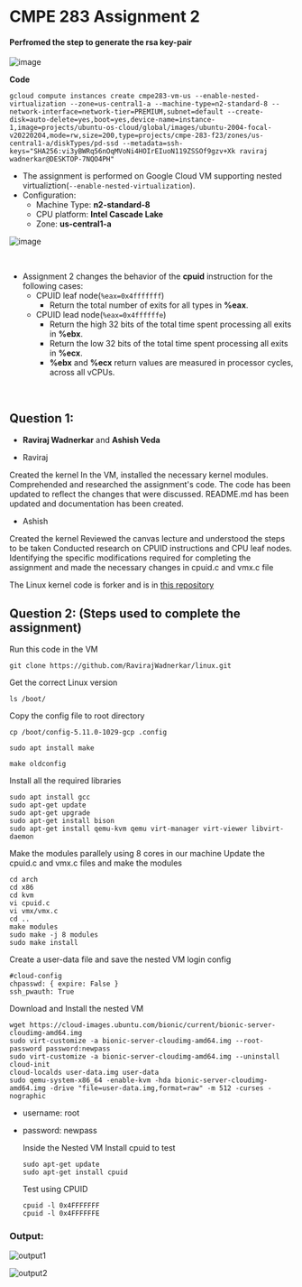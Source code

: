 # CMPE 283 Assignment 2

#### **Perfromed the step to generate the rsa key-pair**

![image](https://github.com/RavirajWadnerkar/virtualization-assignment/assets/47893967/293eebc0-bd97-48b9-a3d4-3f6d4a308f4c)

**Code**

```
gcloud compute instances create cmpe283-vm-us --enable-nested-virtualization --zone=us-central1-a --machine-type=n2-standard-8 --network-interface=network-tier=PREMIUM,subnet=default --create-disk=auto-delete=yes,boot=yes,device-name=instance-1,image=projects/ubuntu-os-cloud/global/images/ubuntu-2004-focal-v20220204,mode=rw,size=200,type=projects/cmpe-283-f23/zones/us-central1-a/diskTypes/pd-ssd --metadata=ssh-keys="SHA256:vi3yBWRq56nOqMVoNi4HOIrEIuoN119ZSSOf9gzv+Xk raviraj wadnerkar@DESKTOP-7NQO4PH"
```

- The assignment is performed on Google Cloud VM supporting nested virtualiztion(`--enable-nested-virtualization`).
- Configuration:
  - Machine Type: **n2-standard-8**
  - CPU platform: **Intel Cascade Lake**
  - Zone: **us-central1-a**

![image](https://github.com/RavirajWadnerkar/virtualization-assignment/assets/47893967/64463f06-3794-4d42-8dd0-4571f423af46)

<br />

- Assignment 2 changes the behavior of the **cpuid** instruction for the following cases:
  - CPUID leaf node(`%eax=0x4fffffff`)
    - Return the total number of exits for all types in **%eax**.
  - CPUID lead node(`%eax=0x4ffffffe`)
    - Return the high 32 bits of the total time spent processing all exits in **%ebx**.
    - Return the low 32 bits of the total time spent processing all exits in **%ecx**.
    - **%ebx** and **%ecx** return values are measured in processor cycles, across all vCPUs.

<br />

## Question 1:

- **Raviraj Wadnerkar** and **Ashish Veda**

- Raviraj

Created the kernel
In the VM, installed the necessary kernel modules.
Comprehended and researched the assignment's code.
The code has been updated to reflect the changes that were discussed.
README.md has been updated and documentation has been created.

- Ashish

Created the kernel
Reviewed the canvas lecture and understood the steps to be taken
Conducted research on CPUID instructions and CPU leaf nodes. Identifying the specific modifications required for completing the assignment and made the necessary changes in cpuid.c and vmx.c file

The Linux kernel code is forker and is in [this repository](https://github.com/RavirajWadnerkar/linux)
<br />

## Question 2: (Steps used to complete the assignment)

Run this code in the VM

```
git clone https://github.com/RavirajWadnerkar/linux.git
```

Get the correct Linux version

```
ls /boot/
```

Copy the config file to root directory

```
cp /boot/config-5.11.0-1029-gcp .config
```

```
sudo apt install make
```

```
make oldconfig
```

Install all the required libraries

```
sudo apt install gcc
sudo apt-get update
sudo apt-get upgrade
sudo apt-get install bison
sudo apt-get install qemu-kvm qemu virt-manager virt-viewer libvirt-daemon
```

Make the modules parallely using 8 cores in our machine
Update the cpuid.c and vmx.c files and make the modules

```
cd arch
cd x86
cd kvm
vi cpuid.c
vi vmx/vmx.c
cd ..
make modules
sudo make -j 8 modules
sudo make install
```

Create a user-data file and save the nested VM login config

```
#cloud-config
chpasswd: { expire: False }
ssh_pwauth: True
```

Download and Install the nested VM

```
wget https://cloud-images.ubuntu.com/bionic/current/bionic-server-cloudimg-amd64.img
sudo virt-customize -a bionic-server-cloudimg-amd64.img --root-password password:newpass
sudo virt-customize -a bionic-server-cloudimg-amd64.img --uninstall cloud-init
cloud-localds user-data.img user-data
sudo qemu-system-x86_64 -enable-kvm -hda bionic-server-cloudimg-amd64.img -drive "file=user-data.img,format=raw" -m 512 -curses -nographic
```

- username: root
- password: newpass

  Inside the Nested VM Install cpuid to test

  ```
  sudo apt-get update
  sudo apt-get install cpuid
  ```

  Test using CPUID

  ```
  cpuid -l 0x4FFFFFFF
  cpuid -l 0x4FFFFFFE
  ```

### **Output:**

![output1](https://github.com/RavirajWadnerkar/virtualization-assignment/assets/47893967/7ee37458-0b2a-4837-bc18-3a953a33857e)

![output2](https://github.com/RavirajWadnerkar/virtualization-assignment/assets/47893967/9b3ccee5-8e25-488e-80e4-92924cb1e627)
